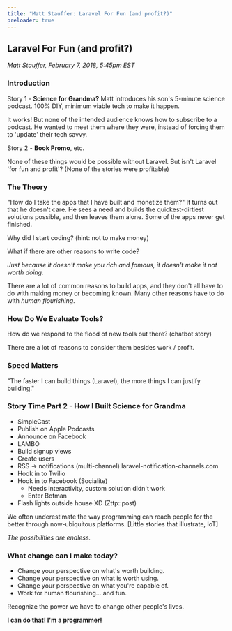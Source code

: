 ```yaml
---
title: "Matt Stauffer: Laravel For Fun (and profit?)"
preloader: true
---
```


Laravel For Fun (and profit?)
-----------------------------

_Matt Stauffer, February 7, 2018, 5:45pm EST_

### Introduction

Story 1 - **Science for Grandma?** Matt introduces his son's 5-minute science podcast.
100% DIY, minimum viable tech to make it happen.

It works!  But none of the intended audience knows how to subscribe to a
podcast.  He wanted to meet them where they were, instead of forcing them to
'update' their tech savvy.

Story 2 - **Book Promo**, etc.

None of these things would be possible without Laravel.  But isn't Laravel
'for fun and profit'?  (None of the stories were profitable)

### The Theory

"How do I take the apps that I have built and monetize them?"  It turns out
that he doesn't care.  He sees a need and builds the quickest-dirtiest
solutions possible, and then leaves them alone.  Some of the apps never
get finished.

Why did I start coding?  (hint: not to make money)

What if there are other reasons to write code?

_Just because it doesn't make you rich and famous, it doesn't make it
not worth doing._

There are a lot of common reasons to build apps, and they don't all have
to do with making money or becoming known.  Many other reasons have to do with
_human flourishing_.

### How Do We Evaluate Tools?

How do we respond to the flood of new tools out there?  (chatbot story)

There are a lot of reasons to consider them besides work / profit.

### Speed Matters

"The faster I can build things (Laravel), the more things I can justify building."

### Story Time Part 2 - How I Built Science for Grandma

- SimpleCast
- Publish on Apple Podcasts
- Announce on Facebook
- LAMBO
- Build signup views
- Create users
- RSS -> notifications (multi-channel) laravel-notification-channels.com
- Hook in to Twilio
- Hook in to Facebook (Socialite)
    - Needs interactivity, custom solution didn't work
    - Enter Botman
- Flash lights outside house XD (Zttp::post)

We often underestimate the way programming can reach people for the better
through now-ubiquitous platforms.  [Little stories that illustrate, IoT]

_The possibilities are endless._

### What change can I make today?

- Change your perspective on what's worth building.
- Change your perspective on what is worth using.
- Change your perspective on what you're capable of.
- Work for human flourishing... and fun.

Recognize the power we have to change other people's lives.

**I can do that! I'm a programmer!**

